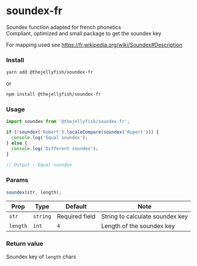 # soundex-fr
Soundex function adapted for french phonetics   
Compliant, optimized and small package to get the soundex key       

For mapping used see https://fr.wikipedia.org/wiki/Soundex#Description  


### Install
```bash
yarn add @thejellyfish/soundex-fr
```
or
```bash
npm install @thejellyfish/soundex-fr
```
### Usage
```javascript
import soundex from '@thejellyfish/soundex-fr';

if (!soundex('Robert').localeCompare(soundex('Rupert'))) {
  console.log('Equal soundex');
} else {
  console.log('Different soundex');
}
    
// Output : Equal soundex
```


### Params

```javascript
soundex(str, length);
```

| Prop     | Type     |  Default       | Note                            |
|----------|----------|----------------|---------------------------------|
| `str`    | `string` | Required field | String to calculate soundex key |
| `length` | `int`    | `4`            | Length of the soundex key       |


### Return value

Soundex key of `length` chars

